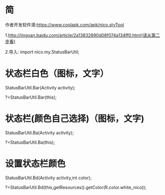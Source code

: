 # 简 

作者开发软件滴:https://www.coolapk.com/apk/nico.styTool


1.http://jingyan.baidu.com/article/2a13832890d08f074a134ff0.html(请从第二步看)

2.导入:  import nico.my.StatusBarUtil;


# 状态栏白色（图标，文字）


StatusBarUtil.Bar(Activity activity);


?=StatusBarUtil.Bar(this);


# 状态栏(颜色自己选择)（图标，文字)


StatusBarUtil.Ba(Activity activity);


?=StatusBarUtil.Ba(this);


# 设置状态栏颜色


StatusBarUtil.Bd(Activity activity,int color);


?=StatusBarUtil.Bd(this,getResources().getColor(R.color.white_nico));
